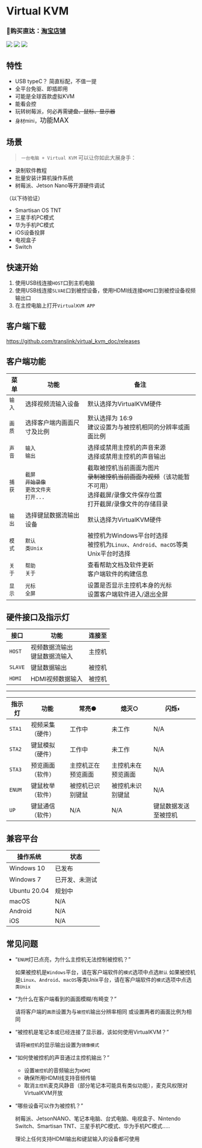 <!--
 * @Description: 
 * @Date: 2020-09-01 23:29:53
 * @LastEditors: CK.Zh
 * @LastEditTime: 2021-01-09 00:41:21
 * @FilePath: \virtual_kvm_doc\README.md
-->
# Virtual KVM

### 🛒购买直达：[淘宝店铺](http://store.trans.link/)


![](img/virtual_kvm_interface.png)
![](img/virtual_kvm_interface_l.png)
![](img/virtual_kvm_interface_r.png)

## 特性

* USB typeC？ 简直标配，不值一提
* 全平台免驱、即插即用
* 可能是全球首款虚拟KVM
* 能看会控
* 玩转树莓派，何必再需~~键盘、鼠标、显示器~~
* <font size=2>身材mini</font>，<font size=4>功能MAX</font>

## 场景

> `一台电脑 + Virtual KVM` 可以让你如此大展身手：

* 录制软件教程
* 批量安装计算机操作系统
* 树莓派、Jetson Nano等开源硬件调试

（以下待验证）
* Smartisan OS TNT
* 三星手机PC模式
* 华为手机PC模式
* iOS设备投屏
* 电视盒子
* Switch

## 快速开始

1. 使用USB线连接`HOST`口到主机电脑
2. 使用USB线连接`SLVAE`口到被控设备，使用HDMI线连接`HDMI`口到被控设备视频输出口
3. 在主控电脑上打开`VirtualKVM APP`


## 客户端下载

 https://github.com/translink/virtual_kvm_doc/releases
 
## 客户端功能

| 菜单  | 功能                          | 备注 |
|-------|-------------------------------|--------|
| `输入`  | 选择视频流输入设备 | 默认选择为VirtualKVM硬件 |
| `画质` | 选择客户端内画面尺寸及比例 | 默认选择为 16:9 <br/> 建议设置为与被控机相同的分辨率或画面比例 |
| `声音`  | `输入` <br/> `输出`   | 选择或禁用主控机的声音来源  <br/>  选择或禁用主控机的声音输出 |
| `捕获`  | `截屏` <br/>  ~~`开始录像`~~ <br/> `更改文件夹` <br/>  `打开...`| 截取被控机当前画面为图片 <br/>  ~~录制被控机当前画面为视频~~（该功能暂不可用） <br/> 选择截屏/录像文件保存位置 <br/>  打开截屏/录像文件的存储目录 |
| `输出` | 选择键鼠数据流输出设备                  | 默认选择为VirtualKVM硬件 |
| `模式`  | `默认` <br/> `类Unix` | 被控机为Windows平台时选择  <br/>  被控机为`Linux`、`Android`、`macOS`等类Unix平台时选择 |
| `关于`  | `帮助` <br/> `关于` | 查看帮助文档及软件更新  <br/>客户端软件的构建信息 |
| `显示`  | `光标` <br/> `全屏` | 设置是否显示主控机本身的光标   <br/>  设置客户端软件进入/退出全屏 |


## 硬件接口及指示灯

| 接口  | 功能                          | 连接至 |
|-------|-------------------------------|--------|
| `HOST`  | 视频数据流输出 <br/> 键鼠数据流输入 | 主控机 |
| `SLAVE` | 键鼠数据输出                  | 被控机 |
| `HDMI`  | HDMI视频数据输入              | 被控机 |

******

| 指示灯| 功能             | 常亮●               | 熄灭○               | 闪烁◐                   |
|------|------------------|--------------------|--------------------|------------------------|
| `STA1` | 视频采集（硬件） | 工作中             | 未工作             | N/A                    |
| `STA2` | 键鼠模拟（硬件） | 工作中             | 未工作             | N/A                    |
| `STA3` | 预览画面（软件） | 主控机正在预览画面 | 主控机未在预览画面 | N/A                    |
| `ENUM` | 键鼠枚举（软件） | 被控机已识别键鼠   | 被控机未识别键鼠   | N/A                    |
| `UP`   | 键鼠通信（软件） | N/A                | N/A                | 键鼠数据发送至被控机 |



## 兼容平台

| 操作系统  | 状态                          |
|-------|-------------------------------|
| Windows 10  | 已发布 |
| Windows 7 | 已开发、未测试                  |
| Ubuntu 20.04  | 规划中              |
| macOS | N/A                  |
| Android | N/A                  |
| iOS | N/A                  |


## 常见问题

* “`ENUM`灯已点亮，为什么主控机无法控制被控机？”

    如果被控机是`Windows`平台，请在客户端软件的`模式`选项中点选`默认`
    如果被控机是`Linux`、`Android`、`macOS`等类Unix平台，请在客户端软件的`模式`选项中点选`类Unix`

* “为什么在客户端看到的画面模糊/有畸变？”

    请将客户端的`画质`设置为与`被控机`输出分辨率相同
    或设置两者的画面比例为相同

* “被控机是笔记本或已经连接了显示器，该如何使用VirtualKVM？”

    请将`被控机`的显示输出设置为`镜像模式`

* “如何使被控机的声音通过主控机输出？”

    * 设置`被控机`的音频输出为`HDMI`
    * 确保所用HDMI线支持音频传输
    * 取消`主控机`麦克风静音（部分笔记本可能具有类似功能），麦克风权限对VirtualKVM开放


* “哪些设备可以作为被控机？”

    树莓派、JetsonNANO、笔记本电脑、台式电脑、电视盒子、Nintendo Switch、Smartisan TNT、三星手机PC模式、华为手机PC模式.....
    
    理论上任何支持HDMI输出和键鼠输入的设备都可使用

